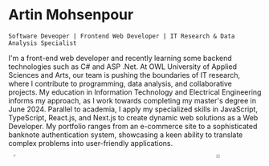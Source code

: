 # Artin Mohsenpour

`Software Deveoper | Frontend Web Developer | IT Research & Data Analysis Specialist`

I'm a front-end web developer and recently learning some backend technologies such as C# and ASP .Net. At OWL University of Applied Sciences and Arts, our team is pushing the boundaries of IT research, where I contribute to programming, data analysis, and collaborative projects. My education in Information Technology and Electrical Engineering informs my approach, as I work towards completing my master's degree in June 2024. Parallel to academia, I apply my specialized skills in JavaScript, TypeScript, React.js, and Next.js to create dynamic web solutions as a Web Developer. My portfolio ranges from an e-commerce site to a sophisticated banknote authentication system, showcasing a keen ability to translate complex problems into user-friendly applications.

<p style="display: flex; justify-content: space-between; align-items: center; padding: 0 10px;">
    <a href="https://artinmohsenpour.com/" style="width: 5rem; height: 5rem;">
        <img alt="Portfolio" title="Visit my portfolio" src="https://custom-icon-badges.demolab.com/badge/Portfolio-yellow" style="width: 20%; height: 20%;"/>
    </a>
    <a href="https://www.youtube.com/@ArtinDE" style="width: 5rem; height: 5rem;">
        <img alt="YouTube subscribers" title="Subscribe to my YouTube channel" src="https://custom-icon-badges.demolab.com/badge/YouTube-Subscribe-red" style="width: 30%; height: 30%;"/>
    </a>
</p>






<!--
**ArtinMohsenpour/ArtinMohsenpour** is a ✨ _special_ ✨ repository because its `README.md` (this file) appears on your GitHub profile.

Here are some ideas to get you started:

- 🔭 I’m currently working on ...
- 🌱 I’m currently learning ...
- 👯 I’m looking to collaborate on ...
- 🤔 I’m looking for help with ...
- 💬 Ask me about ...
- 📫 How to reach me: ...
- 😄 Pronouns: ...
- ⚡ Fun fact: ...
-->
